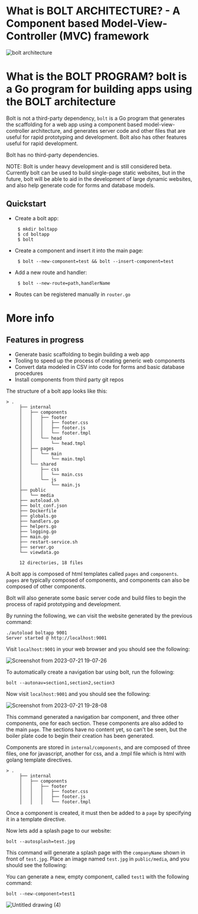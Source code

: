 # What is BOLT ARCHITECTURE? - A Component based Model-View-Controller (MVC) framework

![bolt architecture](https://github.com/hartsfield/bolt/assets/30379836/b1f68fc2-b418-4bbf-b2aa-3575165d77cb)

# What is the BOLT PROGRAM? bolt is a Go program for building apps using the BOLT architecture

Bolt is not a third-party dependency, `bolt` is a Go program that generates the 
scaffolding for a web app using a component based model-view-controller 
architecture, and generates server code and other files that are useful for 
rapid prototyping and development. Bolt also has other features useful for 
rapid development. 

Bolt has no third-party dependencies. 

NOTE: Bolt is under heavy development and is still considered beta. Currently 
bolt can be used to build single-page static websites, but in the future, bolt 
will be able to aid in the development of large dynamic websites, and also help
generate code for forms and database models. 

## Quickstart

 - Create a bolt app:
 
        $ mkdir boltapp
        $ cd boltapp
        $ bolt
 - Create a component and insert it into the main page:
        
        $ bolt --new-component=test && bolt --insert-component=test
 - Add a new route and handler:

        $ bolt --new-route=path,handlerName
 - Routes can be registered manually in `router.go`

# More info

## Features in progress
 - Generate basic scaffolding to begin building a web app
 - Tooling to speed up the process of creating generic web components
 - Convert data modeled in CSV into code for forms and basic database procedures
 - Install components from third party git repos


The structure of a bolt app looks like this:

    > .
         ├── internal
         │   ├── components
         │   │   ├── footer
         │   │   │   ├── footer.css
         │   │   │   ├── footer.js
         │   │   │   └── footer.tmpl
         │   │   └── head
         │   │       └── head.tmpl
         │   ├── pages
         │   │   └── main
         │   │       └── main.tmpl
         │   └── shared
         │       ├── css
         │       │   └── main.css
         │       └── js
         │           └── main.js
         ├── public
         │   └── media
         ├── autoload.sh
         ├── bolt_conf.json
         ├── Dockerfile
         ├── globals.go
         ├── handlers.go
         ├── helpers.go
         ├── logging.go
         ├── main.go
         ├── restart-service.sh
         ├── server.go
         └── viewdata.go
         
         12 directories, 18 files

A bolt app is composed of html templates called `pages` and `components`. `pages`
are typically composed of components, and components can also be composed of
other components. 

Bolt will also generate some basic server code and build files to begin the 
process of rapid prototyping and development. 

By running the following, we can visit the website generated by the previous 
command:

    ./autoload boltapp 9001
    Server started @ http://localhost:9001

Visit `localhost:9001` in your web browser and you should see the following:

![Screenshot from 2023-07-21 19-07-26](https://github.com/hartsfield/bolt/assets/30379836/832f4789-9212-4af9-9d00-594043bfaa41)

To automatically create a navigation bar using bolt, run the following:

    bolt --autonav=section1,section2,section3

Now visit `localhost:9001` and you should see the following:

![Screenshot from 2023-07-21 19-28-08](https://github.com/hartsfield/bolt/assets/30379836/51c8d948-e086-4d4c-bb90-67f1590b8030)

This command generated a navigation bar component, and three other components, 
one for each section. These components are also added to the main `page`. The 
sections have no content yet, so can't be seen, but the boiler plate code to 
begin their creation has been generated.

Components are stored in `internal/components`, and are composed of three files,
one for javascript, another for css, and a .tmpl file which is html with golang 
template directives.

    > .
         ├── internal
         │   ├── components
         │   │   ├── footer
         │   │   │   ├── footer.css
         │   │   │   ├── footer.js
         │   │   │   └── footer.tmpl


Once a component is created, it must then be added to a `page` by specifying it 
in a template directive.

Now lets add a splash page to our website:

    bolt --autosplash=test.jpg

This command will generate a splash page with the `companyName` shown in front 
of `test.jpg`. Place an image named `test.jpg` in `public/media`, and you should 
see the following:

You can generate a new, empty component, called `test1` with the following 
command:

    bolt --new-component=test1


![Untitled drawing (4)](https://github.com/hartsfield/bolt/assets/30379836/b551f0d4-53e5-4309-b7d7-9fc26b7eaa76)
